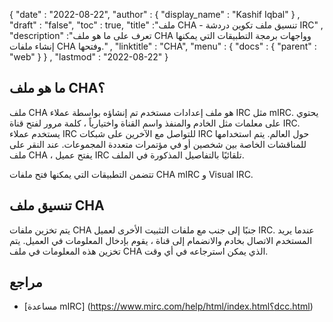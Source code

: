 {
  "date" : "2022-08-22",
  "author" : {
    "display_name" : "Kashif Iqbal"
} ,
  "draft" : "false",
  "toc" : true,
  "title" :"ملف CHA - تنسيق ملف تكوين دردشة IRC" ,
  "description" :"تعرف على ما هو ملف CHA وواجهات برمجة التطبيقات التي يمكنها إنشاء ملفات CHA وفتحها." ,
  "linktitle" : "CHA",
  "menu" : {
    "docs" : {
      "parent" : "web"
}
} ,
  "lastmod" : "2022-08-22"
}

## ما هو ملف CHA؟

ملف CHA هو ملف إعدادات مستخدم تم إنشاؤه بواسطة عملاء IRC مثل mIRC. يحتوي على معلمات مثل الخادم والمنفذ واسم القناة واختيارياً ، كلمة مرور لفتح قناة IRC. يستخدم عملاء IRC للتواصل مع الآخرين على شبكات IRC حول العالم. يتم استخدامها للمناقشات الخاصة بين شخصين أو في مؤتمرات متعددة المجموعات. عند النقر على ملف CHA ، يفتح عميل IRC تلقائيًا بالتفاصيل المذكورة في الملف.

تتضمن التطبيقات التي يمكنها فتح ملفات CHA mIRC و Visual IRC.

## تنسيق ملف CHA

يتم تخزين ملفات CHA جنبًا إلى جنب مع ملفات التثبيت الأخرى لعميل IRC. عندما يريد المستخدم الاتصال بخادم والانضمام إلى قناة ، يقوم بإدخال المعلومات في العميل. يتم تخزين هذه المعلومات في ملف CHA الذي يمكن استرجاعه في أي وقت.

## مراجع

* [مساعدة mIRC] (https://www.mirc.com/help/html/index.html؟dcc.html)

